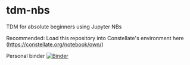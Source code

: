 # tdm-nbs
TDM for absolute beginners using Jupyter NBs

Recommended: Load this repository into Constellate's environment here (https://constellate.org/notebook/own/)

Personal binder [![Binder](https://mybinder.org/badge_logo.svg)](https://mybinder.org/v2/gh/jasf-/tdm-nbs/master)
